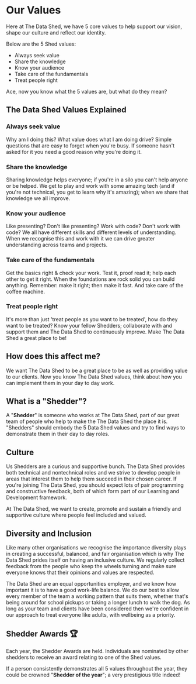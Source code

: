 # Our Values

Here at The Data Shed, we have 5 core values to help support our vision, shape
our culture and reflect our identity.

Below are the 5 Shed values:

- Always seek value
- Share the knowledge
- Know your audience
- Take care of the fundamentals
- Treat people right

Ace, now you know what the 5 values are, but what do they mean?

## The Data Shed Values Explained

### Always seek value

Why am I doing this? What value does what I am doing drive? Simple questions
that are easy to forget when you're busy. If someone hasn't asked for it you
need a good reason why you're doing it.

### Share the knowledge

Sharing knowledge helps everyone; if you're in a silo you can't help anyone or
be helped. We get to play and work with some amazing tech (and if you're not
technical, you get to learn why it's amazing); when we share that knowledge we
all improve.

### Know your audience

Like presenting? Don't like presenting? Work with code? Don't work with code? We
all have different skills and different levels of understanding. When we
recognise this and work with it we can drive greater understanding across teams
and projects.

### Take care of the fundamentals

Get the basics right & check your work. Test it, proof read it; help each other
to get it right. When the foundations are rock solid you can build anything.
Remember: make it right; then make it fast. And take care of the coffee machine.

### Treat people right

It's more than just 'treat people as you want to be treated', how do they want
to be treated? Know your fellow Shedders; collaborate with and support them and
The Data Shed to continuously improve. Make The Data Shed a great place to be!

## How does this affect me?

We want The Data Shed to be a great place to be as well as providing value to
our clients. Now you know The Data Shed values, think about how you can
implement them in your day to day work.

## What is a "Shedder"?

A "**Shedder**" is someone who works at The Data Shed, part of our great team of
people who help to make the The Data Shed the place it is. "Shedders" should
embody the 5 Data Shed values and try to find ways to demonstrate them in their
day to day roles.

## Culture

Us Shedders are a curious and supportive bunch. The Data Shed provides both
technical and nontechnical roles and we strive to develop people in areas that
interest them to help them succeed in their chosen career. If you're joining The
Data Shed, you should expect lots of pair programming and constructive feedback,
both of which form part of our Learning and Development framework.

At The Data Shed, we want to create, promote and sustain a friendly and
supportive culture where people feel included and valued.

## Diversity and Inclusion

Like many other organisations we recognise the importance diversity plays in
creating a successful, balanced, and fair organisation which is why The Data
Shed prides itself on having an inclusive culture. We regularly collect feedback
from the people who keep the wheels turning and make sure everyone knows that
their opinions and values are respected.

The Data Shed are an equal opportunities employer, and we know how important it
is to have a good work-life balance. We do our best to allow every member of the
team a working pattern that suits them, whether that's being around for school
pickups or taking a longer lunch to walk the dog. As long as your team and
clients have been considered then we're confident in our approach to treat
everyone like adults, with wellbeing as a priority.

## Shedder Awards 🏆

Each year, the Shedder Awards are held. Individuals are nominated by other
shedders to receive an award relating to one of the Shed values.

If a person consistently demonstrates all 5 values throughout the year, they
could be crowned "**Shedder of the year**"; a very prestigious title indeed!

